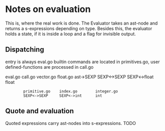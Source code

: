 # Notes on evaluation

This is, where the real work is done.
The Evaluator takes an ast-node and returns a s-expressions depending on type.
Besides this, the evaluator holds a state, if it is inside a loop and a flag for invisible output.


## Dispatching
entry is always eval.go
builtin commands are located in primitives.go, 
user defined-functions are processed in call.go


eval.go     call.go         vector.go       float.go
ast->SEXP   SEXP<->SEXP     SEXP<->float    float

            primitive.go    index.go        integer.go
            SEXP<->SEXP     SEXP<->int      int


## Quote and evaluation

Quoted expressions carry ast-nodes into s-expressions. TODO


